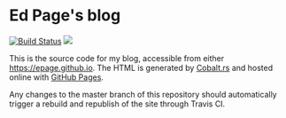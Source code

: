 # Ed Page's blog

[![Build Status](https://travis-ci.org/epage/epage.github.io.svg?branch=source)](https://travis-ci.org/epage/epage.github.io#) [![](https://img.shields.io/badge/Built%20with-Cobalt-rust.svg)](https://github.com/cobalt-org/cobalt.rs)

This is the source code for my blog, accessible from either https://epage.github.io. The HTML is generated by [Cobalt.rs](https://github.com/cobalt-org/cobalt.rs) and hosted online with [GitHub Pages](https://pages.github.com/).

Any changes to the master branch of this repository should automatically trigger a rebuild and republish of the site through Travis CI.
